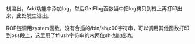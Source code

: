 栈溢出，Add功能中添加log，然后GetFlag函数当中把log拷贝到栈上再打印出来，此处发生溢出。

ROP链调用system函数，没有合适的/bin/sh\x00字符串，可以调用其他函数打印到bss段上，这里用了fflush字符串的末两位sh也能成功。
